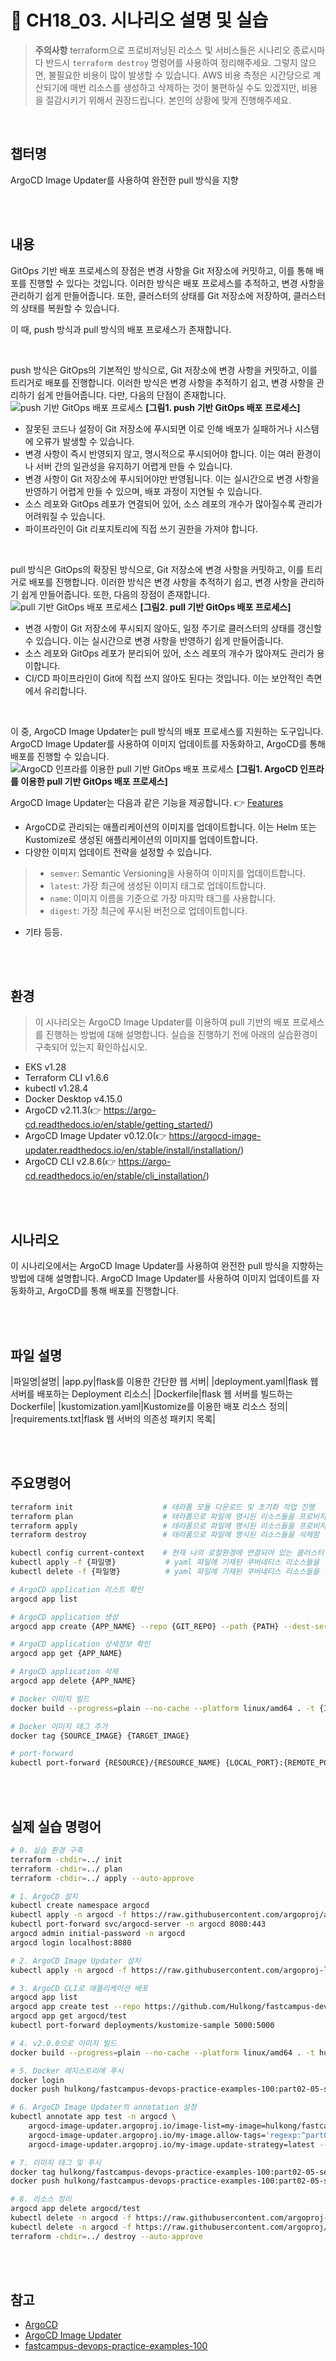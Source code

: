 # 🚀 CH18_03. 시나리오 설명 및 실습
> **주의사항**
terraform으로 프로비저닝된 리소스 및 서비스들은 시나리오 종료시마다 반드시 `terraform destroy` 명령어를 사용하여 정리해주세요. 그렇지 않으면, 불필요한 비용이 많이 발생할 수 있습니다. AWS 비용 측정은 시간당으로 계산되기에 매번 리소스를 생성하고 삭제하는 것이 불편하실 수도 있겠지만, 비용을 절감시키기 위해서 권장드립니다. 본인의 상황에 맞게 진행해주세요.

<br>

## 챕터명

ArgoCD Image Updater를 사용하여 완전한 pull 방식을 지향

<br><br>

## 내용

GitOps 기반 배포 프로세스의 장점은 변경 사항을 Git 저장소에 커밋하고, 이를 통해 배포를 진행할 수 있다는 것입니다. 이러한 방식은 배포 프로세스를 추적하고, 변경 사항을 관리하기 쉽게 만들어줍니다. 또한, 클러스터의 상태를 Git 저장소에 저장하여, 클러스터의 상태를 복원할 수 있습니다.

이 때, push 방식과 pull 방식의 배포 프로세스가 존재합니다.

<br>

push 방식은 GitOps의 기본적인 방식으로, Git 저장소에 변경 사항을 커밋하고, 이를 트리거로 배포를 진행합니다. 이러한 방식은 변경 사항을 추적하기 쉽고, 변경 사항을 관리하기 쉽게 만들어줍니다. 다만, 다음의 단점이 존재합니다.
![push 기반 GitOps 배포 프로세스](../../images/02-05-01-image.png)
**[그림1. push 기반 GitOps 배포 프로세스]**

- 잘못된 코드나 설정이 Git 저장소에 푸시되면 이로 인해 배포가 실패하거나 시스템에 오류가 발생할 수 있습니다.
- 변경 사항이 즉시 반영되지 않고, 명시적으로 푸시되어야 합니다. 이는 여러 환경이나 서버 간의 일관성을 유지하기 어렵게 만들 수 있습니다.
- 변경 사항이 Git 저장소에 푸시되어야만 반영됩니다. 이는 실시간으로 변경 사항을 반영하기 어렵게 만들 수 있으며, 배포 과정이 지연될 수 있습니다.
- 소스 레포와 GitOps 레포가 연결되어 있어, 소스 레포의 개수가 많아질수록 관리가 어려워질 수 있습니다.
- 파이프라인이 Git 리포지토리에 직접 쓰기 권한을 가져야 합니다.

<br>

pull 방식은 GitOps의 확장된 방식으로, Git 저장소에 변경 사항을 커밋하고, 이를 트리거로 배포를 진행합니다. 이러한 방식은 변경 사항을 추적하기 쉽고, 변경 사항을 관리하기 쉽게 만들어줍니다. 또한, 다음의 장점이 존재합니다.
![pull 기반 GitOps 배포 프로세스](../../images/02-05-02-image.png)
**[그림2. pull 기반 GitOps 배포 프로세스]**

- 변경 사항이 Git 저장소에 푸시되지 않아도, 일정 주기로 클러스터의 상태를 갱신할 수 있습니다. 이는 실시간으로 변경 사항을 반영하기 쉽게 만들어줍니다.
- 소스 레포와 GitOps 레포가 분리되어 있어, 소스 레포의 개수가 많아져도 관리가 용이합니다.
- CI/CD 파이프라인이 Git에 직접 쓰지 않아도 된다는 것입니다. 이는 보안적인 측면에서 유리합니다.

<br>

이 중, ArgoCD Image Updater는 pull 방식의 배포 프로세스를 지원하는 도구입니다. ArgoCD Image Updater를 사용하여 이미지 업데이트를 자동화하고, ArgoCD를 통해 배포를 진행할 수 있습니다.
![ArgoCD 인프라를 이용한 pull 기반 GitOps 배포 프로세스](../../images/02-05-03-image.png)
**[그림1. ArgoCD 인프라를 이용한 pull 기반 GitOps 배포 프로세스]**

ArgoCD Image Updater는 다음과 같은 기능을 제공합니다. 👉 [Features](https://argocd-image-updater.readthedocs.io/en/stable/#features)
- ArgoCD로 관리되는 애플리케이션의 이미지를 업데이트합니다. 이는 Helm 또는 Kustomize로 생성된 애플리케이션의 이미지를 업데이트합니다.
- 다양한 이미지 업데이트 전략을 설정할 수 있습니다.
> - `semver`: Semantic Versioning을 사용하여 이미지를 업데이트합니다.
> - `latest`: 가장 최근에 생성된 이미지 태그로 업데이트합니다.
> - `name`: 이미지 이름을 기준으로 가장 마지막 태그를 사용합니다.
> - `digest`: 가장 최근에 푸시된 버전으로 업데이트합니다.  
- 기타 등등.

<br><br>

## 환경

> 이 시나리오는 ArgoCD Image Updater를 이용하여 pull 기반의 배포 프로세스를 진행하는 방법에 대해 설명합니다. 실습을 진행하기 전에 아래의 실습환경이 구축되어 있는지 확인하십시오.

- EKS v1.28
- Terraform CLI v1.6.6
- kubectl v1.28.4
- Docker Desktop v4.15.0
- ArgoCD v2.11.3(👉 https://argo-cd.readthedocs.io/en/stable/getting_started/)
- ArgoCD Image Updater v0.12.0(👉 https://argocd-image-updater.readthedocs.io/en/stable/install/installation/)
- ArgoCD CLI v2.8.6(👉 https://argo-cd.readthedocs.io/en/stable/cli_installation/)

<br><br>

## 시나리오

이 시나리오에서는 ArgoCD Image Updater를 사용하여 완전한 pull 방식을 지향하는 방법에 대해 설명합니다. ArgoCD Image Updater를 사용하여 이미지 업데이트를 자동화하고, ArgoCD를 통해 배포를 진행합니다.

<br><br>

## 파일 설명
|파일명|설명|
|app.py|flask를 이용한 간단한 웹 서버|
|deployment.yaml|flask 웹 서버를 배포하는 Deployment 리소스|
|Dockerfile|flask 웹 서버를 빌드하는 Dockerfile|
|kustomization.yaml|Kustomize를 이용한 배포 리소스 정의|
|requirements.txt|flask 웹 서버의 의존성 패키지 목록|

<br><br>

## 주요명령어

```bash
terraform init                    # 테라폼 모듈 다운로드 및 초기화 작업 진행
terraform plan                    # 테라폼으로 파일에 명시된 리소스들을 프로비저닝 하기 전 확인단계
terraform apply                   # 테라폼으로 파일에 명시된 리소스들을 프로비저닝
terraform destroy                 # 테라폼으로 파일에 명시된 리소스들을 삭제함

kubectl config current-context    # 현재 나의 로컬환경에 연결되어 있는 클러스터 확인
kubectl apply -f {파일명}           # yaml 파일에 기재된 쿠버네티스 리소스들을 생성
kubectl delete -f {파일명}          # yaml 파일에 기재된 쿠버네티스 리소스들을 삭제

# ArgoCD application 리스트 확인
argocd app list

# ArgoCD application 생성
argocd app create {APP_NAME} --repo {GIT_REPO} --path {PATH} --dest-server {DEST_SERVER} --dest-namespace {DEST_NAMESPACE} 

# ArgoCD application 상세정보 확인
argocd app get {APP_NAME}

# ArgoCD application 삭제
argocd app delete {APP_NAME}

# Docker 이미지 빌드
docker build --progress=plain --no-cache --platform linux/amd64 . -t {IMAGE_NAME} -f {DOCKERFILE}

# Docker 이미지 태그 추가
docker tag {SOURCE_IMAGE} {TARGET_IMAGE}

# port-forward
kubectl port-forward {RESOURCE}/{RESOURCE_NAME} {LOCAL_PORT}:{REMOTE_PORT}
```

<br><br>

## 실제 실습 명령어

```bash
# 0. 실습 환경 구축
terraform -chdir=../ init
terraform -chdir=../ plan
terraform -chdir=../ apply --auto-approve

# 1. ArgoCD 설치
kubectl create namespace argocd
kubectl apply -n argocd -f https://raw.githubusercontent.com/argoproj/argo-cd/stable/manifests/install.yaml
kubectl port-forward svc/argocd-server -n argocd 8080:443
argocd admin initial-password -n argocd
argocd login localhost:8080

# 2. ArgoCD Image Updater 설치
kubectl apply -n argocd -f https://raw.githubusercontent.com/argoproj-labs/argocd-image-updater/stable/manifests/install.yaml

# 3. ArgoCD CLI로 애플리케이션 배포
argocd app list
argocd app create test --repo https://github.com/Hulkong/fastcampus-devops-practice-examples-100.git --path '02-강의준비/05-senario' --dest-server https://kubernetes.default.svc --dest-namespace default --sync-policy auto
argocd app get argocd/test
kubectl port-forward deployments/kustomize-sample 5000:5000

# 4. v2.0.0으로 이미지 빌드
docker build --progress=plain --no-cache --platform linux/amd64 . -t hulkong/fastcampus-devops-practice-examples-100:part02-05-senario-v2.0.0 -f Dockerfile

# 5. Docker 레지스트리에 푸시
docker login 
docker push hulkong/fastcampus-devops-practice-examples-100:part02-05-senario-v2.0.0

# 6. ArgoCD Image Updater의 annotation 설정
kubectl annotate app test -n argocd \
    argocd-image-updater.argoproj.io/image-list=my-image=hulkong/fastcampus-devops-practice-examples-100 \
    argocd-image-updater.argoproj.io/my-image.allow-tags='regexp:^part02-05-senario-v\d+\.\d+\.\d+$' \
    argocd-image-updater.argoproj.io/my-image.update-strategy=latest --overwrite

# 7. 이미지 태그 및 푸시
docker tag hulkong/fastcampus-devops-practice-examples-100:part02-05-senario-v2.0.0 hulkong/fastcampus-devops-practice-examples-100:part02-05-senario-v2.0.1
docker push hulkong/fastcampus-devops-practice-examples-100:part02-05-senario-v2.0.1

# 8. 리소스 정리 
argocd app delete argocd/test
kubectl delete -n argocd -f https://raw.githubusercontent.com/argoproj-labs/argocd-image-updater/stable/manifests/install.yaml
kubectl delete -n argocd -f https://raw.githubusercontent.com/argoproj/argo-cd/stable/manifests/install.yaml
terraform -chdir=../ destroy --auto-approve
```

<br><br>

## 참고
- [ArgoCD](https://argo-cd.readthedocs.io/en/stable/)
- [ArgoCD Image Updater](https://argocd-image-updater.readthedocs.io/en/stable/)
- [fastcampus-devops-practice-examples-100](https://hub.docker.com/repository/docker/hulkong/fastcampus-devops-practice-examples-100)
